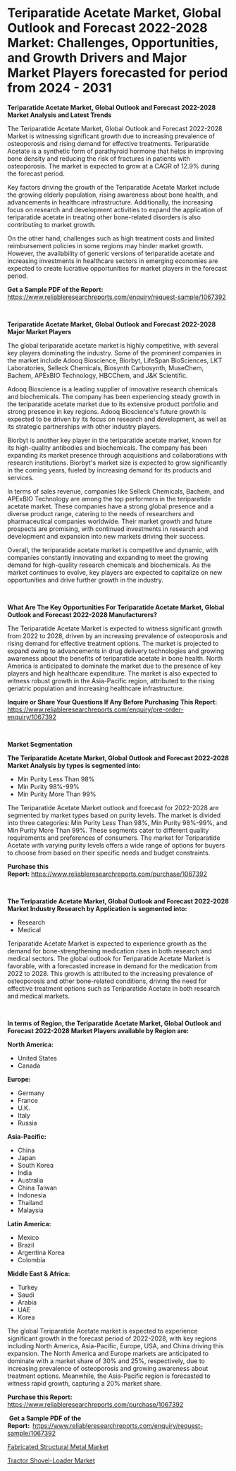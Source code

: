 <p><h1>Teriparatide Acetate Market, Global Outlook and Forecast 2022-2028 Market: Challenges, Opportunities, and Growth Drivers and Major Market Players forecasted for period from 2024 - 2031</h1></p><p><strong>Teriparatide Acetate Market, Global Outlook and Forecast 2022-2028 Market Analysis and Latest Trends</strong></p>
<p><p>The Teriparatide Acetate Market, Global Outlook and Forecast 2022-2028 Market is witnessing significant growth due to increasing prevalence of osteoporosis and rising demand for effective treatments. Teriparatide Acetate is a synthetic form of parathyroid hormone that helps in improving bone density and reducing the risk of fractures in patients with osteoporosis. The market is expected to grow at a CAGR of 12.9% during the forecast period.</p><p>Key factors driving the growth of the Teriparatide Acetate Market include the growing elderly population, rising awareness about bone health, and advancements in healthcare infrastructure. Additionally, the increasing focus on research and development activities to expand the application of teriparatide acetate in treating other bone-related disorders is also contributing to market growth.</p><p>On the other hand, challenges such as high treatment costs and limited reimbursement policies in some regions may hinder market growth. However, the availability of generic versions of teriparatide acetate and increasing investments in healthcare sectors in emerging economies are expected to create lucrative opportunities for market players in the forecast period.</p></p>
<p><strong>Get a Sample PDF of the Report:&nbsp;</strong> <a href="https://www.reliableresearchreports.com/enquiry/request-sample/1067392">https://www.reliableresearchreports.com/enquiry/request-sample/1067392</a></p>
<p>&nbsp;</p>
<p><strong>Teriparatide Acetate Market, Global Outlook and Forecast 2022-2028 Major Market Players</strong></p>
<p><p>The global teriparatide acetate market is highly competitive, with several key players dominating the industry. Some of the prominent companies in the market include Adooq Bioscience, Biorbyt, LifeSpan BioSciences, LKT Laboratories, Selleck Chemicals, Biosynth Carbosynth, MuseChem, Bachem, APExBIO Technology, HBCChem, and J&K Scientific.</p><p>Adooq Bioscience is a leading supplier of innovative research chemicals and biochemicals. The company has been experiencing steady growth in the teriparatide acetate market due to its extensive product portfolio and strong presence in key regions. Adooq Bioscience's future growth is expected to be driven by its focus on research and development, as well as its strategic partnerships with other industry players.</p><p>Biorbyt is another key player in the teriparatide acetate market, known for its high-quality antibodies and biochemicals. The company has been expanding its market presence through acquisitions and collaborations with research institutions. Biorbyt's market size is expected to grow significantly in the coming years, fueled by increasing demand for its products and services.</p><p>In terms of sales revenue, companies like Selleck Chemicals, Bachem, and APExBIO Technology are among the top performers in the teriparatide acetate market. These companies have a strong global presence and a diverse product range, catering to the needs of researchers and pharmaceutical companies worldwide. Their market growth and future prospects are promising, with continued investments in research and development and expansion into new markets driving their success.</p><p>Overall, the teriparatide acetate market is competitive and dynamic, with companies constantly innovating and expanding to meet the growing demand for high-quality research chemicals and biochemicals. As the market continues to evolve, key players are expected to capitalize on new opportunities and drive further growth in the industry.</p></p>
<p>&nbsp;</p>
<p><strong>What Are The Key Opportunities For Teriparatide Acetate Market, Global Outlook and Forecast 2022-2028 Manufacturers?</strong></p>
<p><p>The Teriparatide Acetate Market is expected to witness significant growth from 2022 to 2028, driven by an increasing prevalence of osteoporosis and rising demand for effective treatment options. The market is projected to expand owing to advancements in drug delivery technologies and growing awareness about the benefits of teriparatide acetate in bone health. North America is anticipated to dominate the market due to the presence of key players and high healthcare expenditure. The market is also expected to witness robust growth in the Asia-Pacific region, attributed to the rising geriatric population and increasing healthcare infrastructure.</p></p>
<p><strong>Inquire or Share Your Questions If Any Before Purchasing This Report:</strong> <a href="https://www.reliableresearchreports.com/enquiry/pre-order-enquiry/1067392">https://www.reliableresearchreports.com/enquiry/pre-order-enquiry/1067392</a></p>
<p>&nbsp;</p>
<p><strong>Market Segmentation</strong></p>
<p><strong>The Teriparatide Acetate Market, Global Outlook and Forecast 2022-2028 Market Analysis by types is segmented into:</strong></p>
<p><ul><li>Min Purity Less Than 98%</li><li>Min Purity 98%-99%</li><li>Min Purity More Than 99%</li></ul></p>
<p><p>The Teriparatide Acetate Market outlook and forecast for 2022-2028 are segmented by market types based on purity levels. The market is divided into three categories: Min Purity Less Than 98%, Min Purity 98%-99%, and Min Purity More Than 99%. These segments cater to different quality requirements and preferences of consumers. The market for Teriparatide Acetate with varying purity levels offers a wide range of options for buyers to choose from based on their specific needs and budget constraints.</p></p>
<p><strong>Purchase this Report:&nbsp;</strong><a href="https://www.reliableresearchreports.com/purchase/1067392">https://www.reliableresearchreports.com/purchase/1067392</a></p>
<p>&nbsp;</p>
<p><strong>The Teriparatide Acetate Market, Global Outlook and Forecast 2022-2028 Market Industry Research by Application is segmented into:</strong></p>
<p><ul><li>Research</li><li>Medical</li></ul></p>
<p><p>Teriparatide Acetate Market is expected to experience growth as the demand for bone-strengthening medication rises in both research and medical sectors. The global outlook for Teriparatide Acetate Market is favorable, with a forecasted increase in demand for the medication from 2022 to 2028. This growth is attributed to the increasing prevalence of osteoporosis and other bone-related conditions, driving the need for effective treatment options such as Teriparatide Acetate in both research and medical markets.</p></p>
<p>&nbsp;</p>
<p><strong>In terms of Region, the Teriparatide Acetate Market, Global Outlook and Forecast 2022-2028 Market Players available by Region are:</strong></p>
<p>
    <p> <strong> North America: </strong>
        <ul>
            <li>United States</li>
            <li>Canada</li>
        </ul>
        </p> 
    <p> <strong> Europe: </strong>
        <ul>
            <li>Germany</li>
            <li>France</li>
            <li>U.K.</li>
            <li>Italy</li>
            <li>Russia</li>
        </ul>
        </p> 
    <p> <strong> Asia-Pacific: </strong>
        <ul>
            <li>China</li>
            <li>Japan</li>
            <li>South Korea</li>
            <li>India</li>
            <li>Australia</li>
            <li>China Taiwan</li>
            <li>Indonesia</li>
            <li>Thailand</li>
            <li>Malaysia</li>
        </ul>
        </p> 
    <p> <strong> Latin America: </strong>
        <ul>
            <li>Mexico</li>
            <li>Brazil</li>
            <li>Argentina Korea</li>
            <li>Colombia</li>
        </ul>
        </p> 
    <p> <strong> Middle East & Africa: </strong>
        <ul>
            <li>Turkey</li>
            <li>Saudi</li>
            <li>Arabia</li>
            <li>UAE</li>
            <li>Korea</li>
        </ul>
    </p>
    </p>
<p><p>The global Teriparatide Acetate market is expected to experience significant growth in the forecast period of 2022-2028, with key regions including North America, Asia-Pacific, Europe, USA, and China driving this expansion. The North America and Europe markets are anticipated to dominate with a market share of 30% and 25%, respectively, due to increasing prevalence of osteoporosis and growing awareness about treatment options. Meanwhile, the Asia-Pacific region is forecasted to witness rapid growth, capturing a 20% market share.</p></p>
<p><strong>Purchase this Report: </strong><a href="https://www.reliableresearchreports.com/purchase/1067392">https://www.reliableresearchreports.com/purchase/1067392</a></p>
<p>&nbsp;<strong>Get a Sample PDF of the Report:&nbsp;&nbsp;</strong><a href="https://www.reliableresearchreports.com/enquiry/request-sample/1067392">https://www.reliableresearchreports.com/enquiry/request-sample/1067392</a></p>
<p><strong></strong></p>
<p><p><a href="https://issuu.com/reportprime-2/docs/fabricated-structural-metal-market-size-2030.pptx">Fabricated Structural Metal Market</a></p><p><a href="https://issuu.com/reportprime-2/docs/tractor-shovel-loader-market-size-2030.pptx">Tractor Shovel-Loader Market</a></p></p>